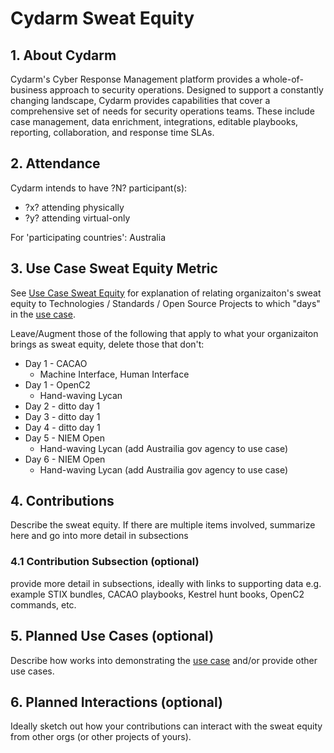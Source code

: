 # Cydarm Sweat Equity

## 1. About Cydarm
Cydarm's Cyber Response Management platform provides a whole-of-business approach to security operations. Designed to support a constantly changing landscape, Cydarm provides capabilities that cover a comprehensive set of needs for security operations teams. These include case management, data enrichment, integrations, editable playbooks, reporting, collaboration, and response time SLAs.

## 2. Attendance
Cydarm intends to have ?N? participant(s): 
* ?x? attending physically
* ?y? attending virtual-only

For 'participating countries': Australia

## 3. Use Case Sweat Equity Metric
See [Use Case Sweat Equity](../UseCases/use_case_tech.md) for explanation
of relating organizaiton's sweat equity to
Technologies / Standards / Open Source Projects to which "days" in
the [use case](../UseCases/README.md).

Leave/Augment those of the following that apply 
to what your organizaiton brings as sweat equity,
delete those that don't:
* Day 1 - CACAO
  - Machine Interface, Human Interface
* Day 1 - OpenC2
  - Hand-waving Lycan
* Day 2 - ditto day 1
* Day 3 - ditto day 1
* Day 4 - ditto day 1
* Day 5 - NIEM Open
  - Hand-waving Lycan (add Austrailia gov agency to use case)
* Day 6 - NIEM Open
  - Hand-waving Lycan (add Austrailia gov agency to use case)

## 4. Contributions
Describe the sweat equity.
If there are multiple items involved, summarize here
and go into more detail in subsections

### 4.1 Contribution Subsection (optional)
provide more detail in subsections, ideally with links to supporting data
e.g. example STIX bundles, CACAO playbooks, Kestrel hunt books,
OpenC2 commands, etc.

## 5. Planned Use Cases (optional)
Describe how works into demonstrating the [use case](../UseCases/README.md)
and/or provide other use cases.

## 6. Planned Interactions (optional)
Ideally sketch out how your contributions can interact with the sweat equity
from other orgs (or other projects of yours).